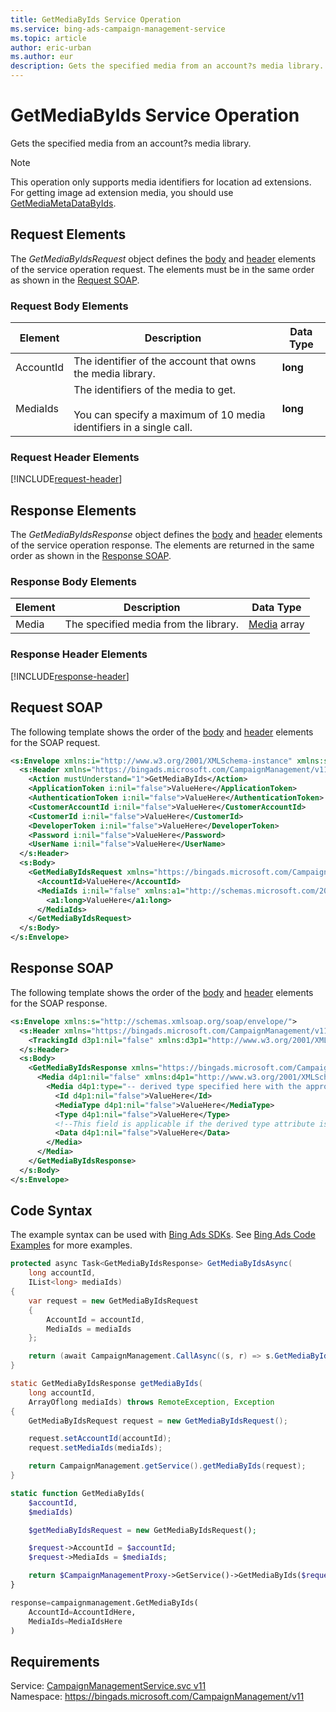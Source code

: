 ```yaml
---
title: GetMediaByIds Service Operation
ms.service: bing-ads-campaign-management-service
ms.topic: article
author: eric-urban
ms.author: eur
description: Gets the specified media from an account?s media library.
---
```

# GetMediaByIds Service Operation
Gets the specified media from an account?s media library.

> [!NOTE]
> This operation only supports media identifiers for location ad extensions. For getting image ad extension media, you should use [GetMediaMetaDataByIds](../campaign-management-service/getmediametadatabyids.md).

## <a name="request"></a>Request Elements
The *GetMediaByIdsRequest* object defines the [body](#request-body) and [header](#request-header) elements of the service operation request. The elements must be in the same order as shown in the [Request SOAP](#request-soap). 

### <a name="request-body"></a>Request Body Elements

|Element|Description|Data Type|
|-----------|---------------|-------------|
|<a name="accountid"></a>AccountId|The identifier of the account that owns the media library.|**long**|
|<a name="mediaids"></a>MediaIds|The identifiers of the media to get.<br /><br />You can specify a maximum of 10 media identifiers in a single call.|**long**|

### <a name="request-header"></a>Request Header Elements
[!INCLUDE[request-header](./includes/request-header.md)]

## <a name="response"></a>Response Elements
The *GetMediaByIdsResponse* object defines the [body](#response-body) and [header](#response-header) elements of the service operation response. The elements are returned in the same order as shown in the [Response SOAP](#response-soap).

### <a name="response-body"></a>Response Body Elements

|Element|Description|Data Type|
|-----------|---------------|-------------|
|<a name="media"></a>Media|The specified media from the library.|[Media](media.md) array|

### <a name="response-header"></a>Response Header Elements
[!INCLUDE[response-header](./includes/response-header.md)]

## <a name="request-soap"></a>Request SOAP
The following template shows the order of the [body](#request-body) and [header](#request-header) elements for the SOAP request.

```xml
<s:Envelope xmlns:i="http://www.w3.org/2001/XMLSchema-instance" xmlns:s="http://schemas.xmlsoap.org/soap/envelope/">
  <s:Header xmlns="https://bingads.microsoft.com/CampaignManagement/v11">
    <Action mustUnderstand="1">GetMediaByIds</Action>
    <ApplicationToken i:nil="false">ValueHere</ApplicationToken>
    <AuthenticationToken i:nil="false">ValueHere</AuthenticationToken>
    <CustomerAccountId i:nil="false">ValueHere</CustomerAccountId>
    <CustomerId i:nil="false">ValueHere</CustomerId>
    <DeveloperToken i:nil="false">ValueHere</DeveloperToken>
    <Password i:nil="false">ValueHere</Password>
    <UserName i:nil="false">ValueHere</UserName>
  </s:Header>
  <s:Body>
    <GetMediaByIdsRequest xmlns="https://bingads.microsoft.com/CampaignManagement/v11">
      <AccountId>ValueHere</AccountId>
      <MediaIds i:nil="false" xmlns:a1="http://schemas.microsoft.com/2003/10/Serialization/Arrays">
        <a1:long>ValueHere</a1:long>
      </MediaIds>
    </GetMediaByIdsRequest>
  </s:Body>
</s:Envelope>
```

## <a name="response-soap"></a>Response SOAP
The following template shows the order of the [body](#response-body) and [header](#response-header) elements for the SOAP response.

```xml
<s:Envelope xmlns:s="http://schemas.xmlsoap.org/soap/envelope/">
  <s:Header xmlns="https://bingads.microsoft.com/CampaignManagement/v11">
    <TrackingId d3p1:nil="false" xmlns:d3p1="http://www.w3.org/2001/XMLSchema-instance">ValueHere</TrackingId>
  </s:Header>
  <s:Body>
    <GetMediaByIdsResponse xmlns="https://bingads.microsoft.com/CampaignManagement/v11">
      <Media d4p1:nil="false" xmlns:d4p1="http://www.w3.org/2001/XMLSchema-instance">
        <Media d4p1:type="-- derived type specified here with the appropriate prefix --">
          <Id d4p1:nil="false">ValueHere</Id>
          <MediaType d4p1:nil="false">ValueHere</MediaType>
          <Type d4p1:nil="false">ValueHere</Type>
          <!--This field is applicable if the derived type attribute is set to Image-->
          <Data d4p1:nil="false">ValueHere</Data>
        </Media>
      </Media>
    </GetMediaByIdsResponse>
  </s:Body>
</s:Envelope>
```

## <a name="example"></a>Code Syntax
The example syntax can be used with [Bing Ads SDKs](~/guides/client-libraries.md). See [Bing Ads Code Examples](~/guides/code-examples.md) for more examples.
```csharp
protected async Task<GetMediaByIdsResponse> GetMediaByIdsAsync(
	long accountId,
	IList<long> mediaIds)
{
	var request = new GetMediaByIdsRequest
	{
		AccountId = accountId,
		MediaIds = mediaIds
	};

	return (await CampaignManagement.CallAsync((s, r) => s.GetMediaByIdsAsync(r), request));
}
```
```java
static GetMediaByIdsResponse getMediaByIds(
	long accountId,
	ArrayOflong mediaIds) throws RemoteException, Exception
{
	GetMediaByIdsRequest request = new GetMediaByIdsRequest();

	request.setAccountId(accountId);
	request.setMediaIds(mediaIds);

	return CampaignManagement.getService().getMediaByIds(request);
}
```
```php
static function GetMediaByIds(
	$accountId,
	$mediaIds)

	$getMediaByIdsRequest = new GetMediaByIdsRequest();

	$request->AccountId = $accountId;
	$request->MediaIds = $mediaIds;

	return $CampaignManagementProxy->GetService()->GetMediaByIds($request);
}
```
```python
response=campaignmanagement.GetMediaByIds(
	AccountId=AccountIdHere,
	MediaIds=MediaIdsHere
)
```

## Requirements
Service: [CampaignManagementService.svc v11](https://campaign.api.bingads.microsoft.com/Api/Advertiser/CampaignManagement/v11/CampaignManagementService.svc)  
Namespace: https://bingads.microsoft.com/CampaignManagement/v11  

